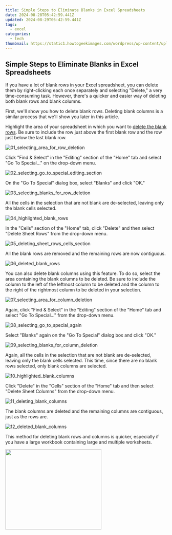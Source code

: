 ```yaml
---
title: Simple Steps to Eliminate Blanks in Excel Spreadsheets
date: 2024-08-28T05:42:59.441Z
updated: 2024-08-29T05:42:59.441Z
tags:
  - excel
categories:
  - tech
thumbnail: https://static1.howtogeekimages.com/wordpress/wp-content/uploads/2015/01/00_lead_image_deleting_row_manually.png
---
```


## Simple Steps to Eliminate Blanks in Excel Spreadsheets

If you have a lot of blank rows in your Excel spreadsheet, you can delete them by right-clicking each once separately and selecting "Delete," a very time-consuming task. However, there's a quicker and easier way of deleting both blank rows and blank columns.

 First, we'll show you how to delete blank rows. Deleting blank columns is a similar process that we'll show you later in this article.

 Highlight the area of your spreadsheet in which you want to [delete the blank rows](https://youtube-lab.techidaily.com/ed-maximizing-profits-from-a-million-viewer-baseline-for-2024/). Be sure to include the row just above the first blank row and the row just below the last blank row.

![01_selecting_area_for_row_deletion](https://static1.howtogeekimages.com/wordpress/wp-content/uploads/2015/01/01_selecting_area_for_row_deletion.png) 

 Click "Find & Select" in the "Editing" section of the "Home" tab and select "Go To Special..." on the drop-down menu.

![02_selecting_go_to_special_editing_section](https://static1.howtogeekimages.com/wordpress/wp-content/uploads/2015/01/02_selecting_go_to_special_editing_section.png) 

 On the "Go To Special" dialog box, select "Blanks" and click "OK."

![03_selecting_blanks_for_row_deletion](https://static1.howtogeekimages.com/wordpress/wp-content/uploads/2015/01/03_selecting_blanks_for_row_deletion.png) 

 All the cells in the selection that are not blank are de-selected, leaving only the blank cells selected.

![04_highlighted_blank_rows](https://static1.howtogeekimages.com/wordpress/wp-content/uploads/2015/01/04_highlighted_blank_rows.png) 

 In the "Cells" section of the "Home" tab, click "Delete" and then select "Delete Sheet Rows" from the drop-down menu.

![05_deleting_sheet_rows_cells_section](https://static1.howtogeekimages.com/wordpress/wp-content/uploads/2015/01/05_deleting_sheet_rows_cells_section.png) 

 All the blank rows are removed and the remaining rows are now contiguous.

![06_deleted_blank_rows](https://static1.howtogeekimages.com/wordpress/wp-content/uploads/2015/01/06_deleted_blank_rows.png) 

 You can also delete blank columns using this feature. To do so, select the area containing the blank columns to be deleted. Be sure to include the column to the left of the leftmost column to be deleted and the column to the right of the rightmost column to be deleted in your selection.

![07_selecting_area_for_column_deletion](https://static1.howtogeekimages.com/wordpress/wp-content/uploads/2015/01/07_selecting_area_for_column_deletion.png) 

 Again, click "Find & Select" in the "Editing" section of the "Home" tab and select "Go To Special..." from the drop-down menu.

![08_selecting_go_to_special_again](https://static1.howtogeekimages.com/wordpress/wp-content/uploads/2015/01/08_selecting_go_to_special_again.png) 

 Select "Blanks" again on the "Go To Special" dialog box and click "OK."

![09_selecting_blanks_for_column_deletion](https://static1.howtogeekimages.com/wordpress/wp-content/uploads/2015/01/09_selecting_blanks_for_column_deletion.png) 

 Again, all the cells in the selection that are not blank are de-selected, leaving only the blank cells selected. This time, since there are no blank rows selected, only blank columns are selected.

![10_highlighted_blank_columns](https://static1.howtogeekimages.com/wordpress/wp-content/uploads/2015/01/10_highlighted_blank_columns.png) 

 Click "Delete" in the "Cells" section of the "Home" tab and then select "Delete Sheet Columns" from the drop-down menu.

![11_deleting_blank_columns](https://static1.howtogeekimages.com/wordpress/wp-content/uploads/2015/01/11_deleting_blank_columns.png) 

 The blank columns are deleted and the remaining columns are contiguous, just as the rows are.

![12_deleted_blank_columns](https://static1.howtogeekimages.com/wordpress/wp-content/uploads/2015/01/12_deleted_blank_columns.png) 

 This method for deleting blank rows and columns is quicker, especially if you have a large workbook containing large and multiple worksheets.

<ins class="adsbygoogle"
     style="display:block"
     data-ad-format="autorelaxed"
     data-ad-client="ca-pub-7571918770474297"
     data-ad-slot="1223367746"></ins>



<ins class="adsbygoogle"
     style="display:block"
     data-ad-client="ca-pub-7571918770474297"
     data-ad-slot="8358498916"
     data-ad-format="auto"
     data-full-width-responsive="true"></ins>



<!-- affiliate ads begin -->
<a href="https://bluettius.sjv.io/c/5597632/2027209/17108" target="_top" id="2027209"><img src="//a.impactradius-go.com/display-ad/17108-2027209" border="0" alt="" width="300" height="250"/></a><img height="0" width="0" src="https://imp.pxf.io/i/5597632/2027209/17108" style="position:absolute;visibility:hidden;" border="0" />
<!-- affiliate ads end -->